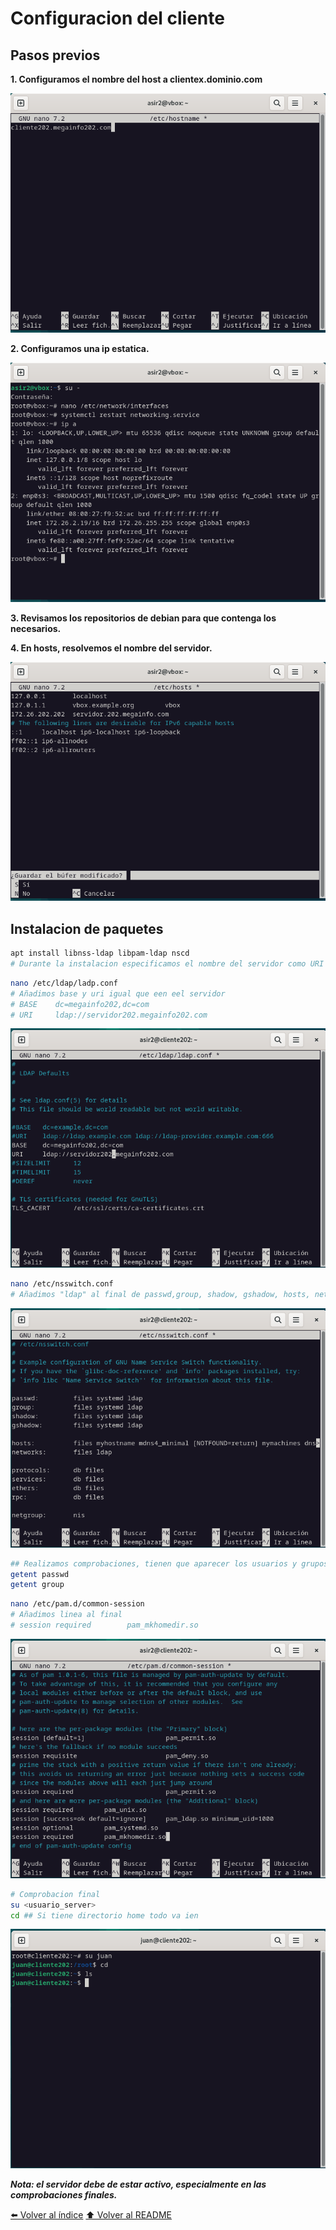 # Configuracion del cliente

## Pasos previos
**1. Configuramos el nombre del host a clientex.dominio.com**

![02](IMG/Instalacion_Cliente/02.png)

**2. Configuramos una ip estatica.**

![01](IMG/Instalacion_Cliente/01.png)

**3. Revisamos los repositorios de debian para que contenga los necesarios.**

**4. En hosts, resolvemos el nombre del servidor.**

![03](IMG/Instalacion_Cliente/03.png)

## Instalacion de paquetes
~~~bash
apt install libnss-ldap libpam-ldap nscd
# Durante la instalacion especificamos el nombre del servidor como URI de server
~~~
~~~bash
nano /etc/ldap/ladp.conf
# Añadimos base y uri igual que een eel servidor
# BASE    dc=megainfo202,dc=com
# URI     ldap://servidor202.megainfo202.com
~~~
![04](IMG/Instalacion_Cliente/04.png)

~~~bash
nano /etc/nsswitch.conf 
# Añadimos "ldap" al final de passwd,group, shadow, gshadow, hosts, networks
~~~
![05](IMG/Instalacion_Cliente/05.png)

~~~bash
## Realizamos comprobaciones, tienen que aparecer los usuarios y grupos creados en el servidor
getent passwd
getent group
~~~

~~~bash
nano /etc/pam.d/common-session
# Añadimos linea al final
# session required        pam_mkhomedir.so
~~~
![06](IMG/Instalacion_Cliente/06.png)

~~~bash
# Comprobacion final
su <usuario_server>
cd ## Si tiene directorio home todo va ien
~~~
![07](IMG/Instalacion_Cliente/07.png)

***Nota: el servidor debe de estar activo, especialmente en las comprobaciones finales.***

[⬅️ Volver al índice](./Index.md)
[⬆️ Volver al README](/README.md)
